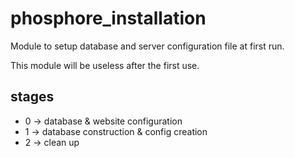 # phosphore_installation
Module to setup database and server configuration file at first run.

This module will be useless after the first use.

## stages
- 0 -> database & website configuration
- 1 -> database construction & config creation
- 2 -> clean up
